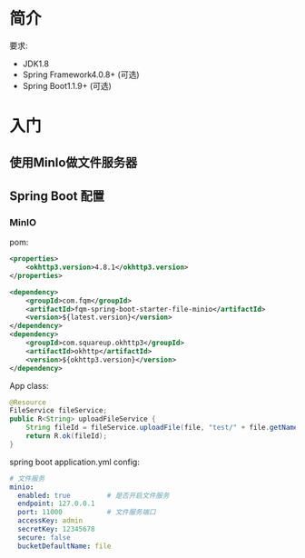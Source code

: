 # 简介
要求:
* JDK1.8
* Spring Framework4.0.8+ (可选)
* Spring Boot1.1.9+ (可选)

# 入门

## 使用MinIo做文件服务器
## Spring Boot 配置

### MinIO

pom:

```xml
<properties>	
	<okhttp3.version>4.8.1</okhttp3.version>
</properties>

<dependency>
    <groupId>com.fqm</groupId>
    <artifactId>fqm-spring-boot-starter-file-minio</artifactId>
    <version>${latest.version}</version>
</dependency>
<dependency>
    <groupId>com.squareup.okhttp3</groupId>
    <artifactId>okhttp</artifactId>
    <version>${okhttp3.version}</version>
</dependency>
```

App class:
```java
@Resource
FileService fileService;
public R<String> uploadFileService {
	String fileId = fileService.uploadFile(file, "test/" + file.getName());// 上传的文件名
    return R.ok(fileId);
}
```

spring boot application.yml config:
```yaml
# 文件服务  
minio:
  enabled: true			# 是否开启文件服务
  endpoint: 127.0.0.1
  port: 11000			# 文件服务端口
  accessKey: admin
  secretKey: 12345678
  secure: false
  bucketDefaultName: file
```

